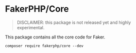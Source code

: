 # FakerPHP/Core

> DISCLAIMER: this package is not released yet and highly experimental.

This package contains all the core code for Faker.

```shell
composer require fakerphp/core --dev
```
